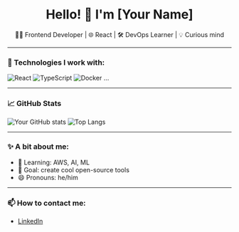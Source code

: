 <h1 align="center">Hello! 👋 I'm [Your Name]</h1>

<p align="center">
  👨‍💻 Frontend Developer | 🌐 React | 🛠️ DevOps Learner | 💡 Curious mind
</p>

---

### 🔧 Technologies I work with:
![React](https://img.shields.io/badge/-React-61DAFB?style=flat&logo=react)
![TypeScript](https://img.shields.io/badge/-TypeScript-007ACC?style=flat&logo=typescript)
![Docker](https://img.shields.io/badge/-Docker-2496ED?style=flat&logo=docker)
...

---

### 📈 GitHub Stats
![Your GitHub stats](https://github-readme-stats.vercel.app/api?username=mist941&show_icons=true&theme=tokyonight)
![Top Langs](https://github-readme-stats.vercel.app/api/top-langs/?username=mist941&layout=compact&theme=tokyonight)

---

### ✨ A bit about me:
- 🌱 Learning: AWS, AI, ML
- 🎯 Goal: create cool open-source tools
- 😄 Pronouns: he/him

---

### 📫 How to contact me:
- [LinkedIn](https://www.linkedin.com/in/твій-лінк)

<!--
**mist941/mist941** is a ✨ _special_ ✨ repository because its `README.md` (this file) appears on your GitHub profile.

Here are some ideas to get you started:

- 🔭 I'm currently working on ...
- 🌱 I'm currently learning ...
- 👯 I'm looking to collaborate on ...
- 🤔 I'm looking for help with ...
- 💬 Ask me about ...
- 📫 How to reach me: ...
- 😄 Pronouns: ...
- ⚡ Fun fact: ...
-->
